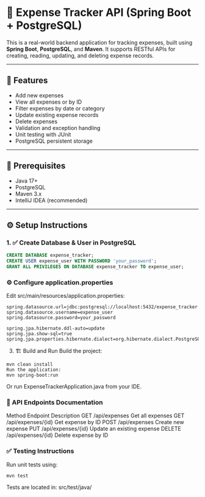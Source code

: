 # 💸 Expense Tracker API (Spring Boot + PostgreSQL)

This is a real-world backend application for tracking expenses, built using **Spring Boot**, **PostgreSQL**, and **Maven**. It supports RESTful APIs for creating, reading, updating, and deleting expense records.

---

## 📌 Features

- Add new expenses
- View all expenses or by ID
- Filter expenses by date or category
- Update existing expense records
- Delete expenses
- Validation and exception handling
- Unit testing with JUnit
- PostgreSQL persistent storage

---

## 🧰 Prerequisites

- Java 17+
- PostgreSQL
- Maven 3.x
- IntelliJ IDEA (recommended)

---

## ⚙️ Setup Instructions

### 1. ✅ Create Database & User in PostgreSQL

```sql
CREATE DATABASE expense_tracker;
CREATE USER expense_user WITH PASSWORD 'your_password';
GRANT ALL PRIVILEGES ON DATABASE expense_tracker TO expense_user;
```


### ⚙️ Configure application.properties
Edit src/main/resources/application.properties:
```
spring.datasource.url=jdbc:postgresql://localhost:5432/expense_tracker
spring.datasource.username=expense_user
spring.datasource.password=your_password

spring.jpa.hibernate.ddl-auto=update
spring.jpa.show-sql=true
spring.jpa.properties.hibernate.dialect=org.hibernate.dialect.PostgreSQLDialect
```
3. 🏗️ Build and Run
Build the project:
```
mvn clean install
Run the application:
mvn spring-boot:run
```
Or run ExpenseTrackerApplication.java from your IDE.

### 📮 API Endpoints Documentation
Method	Endpoint	Description
GET	/api/expenses	Get all expenses
GET	/api/expenses/{id}	Get expense by ID
POST	/api/expenses	Create new expense
PUT	/api/expenses/{id}	Update an existing expense
DELETE	/api/expenses/{id}	Delete expense by ID

### ✅ Testing Instructions
Run unit tests using:
```
mvn test
```
Tests are located in:
src/test/java/
